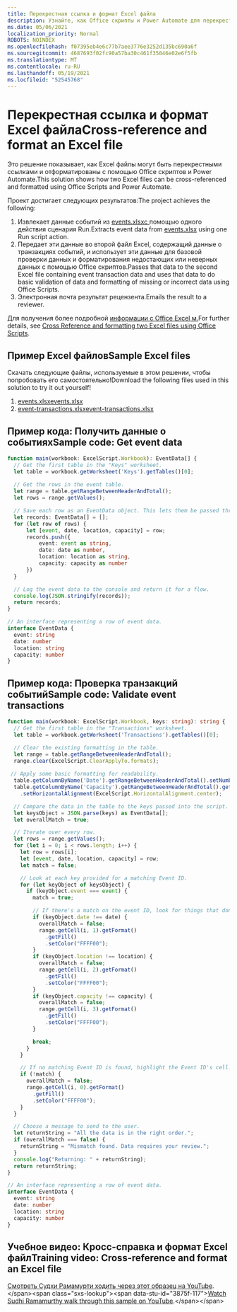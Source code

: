 ```yaml
---
title: Перекрестная ссылка и формат Excel файла
description: Узнайте, как Office скрипты и Power Automate для перекрестной ссылки и форматировать Excel файл.
ms.date: 05/06/2021
localization_priority: Normal
ROBOTS: NOINDEX
ms.openlocfilehash: f07395eb4e6c77b7aee3776e3252d135bc690a6f
ms.sourcegitcommit: 4687693f02fc90a57ba30c461f35046e02e6f5fb
ms.translationtype: MT
ms.contentlocale: ru-RU
ms.lasthandoff: 05/19/2021
ms.locfileid: "52545768"
---
```

# <a name="cross-reference-and-format-an-excel-file"></a><span data-ttu-id="3875f-103">Перекрестная ссылка и формат Excel файла</span><span class="sxs-lookup"><span data-stu-id="3875f-103">Cross-reference and format an Excel file</span></span>

<span data-ttu-id="3875f-104">Это решение показывает, как Excel файлы могут быть перекрестными ссылками и отформатированы с помощью Office скриптов и Power Automate.</span><span class="sxs-lookup"><span data-stu-id="3875f-104">This solution shows how two Excel files can be cross-referenced and formatted using Office Scripts and Power Automate.</span></span>

<span data-ttu-id="3875f-105">Проект достигает следующих результатов:</span><span class="sxs-lookup"><span data-stu-id="3875f-105">The project achieves the following:</span></span>

1. <span data-ttu-id="3875f-106">Извлекает данные событий из <a href="events.xlsx">events.xlsxс </a> помощью одного действия сценария Run.</span><span class="sxs-lookup"><span data-stu-id="3875f-106">Extracts event data from <a href="events.xlsx">events.xlsx</a> using one Run script action.</span></span>
1. <span data-ttu-id="3875f-107">Передает эти данные во второй файл Excel, содержащий данные о транзакциях событий, и использует эти данные для базовой проверки данных и форматирования недостающих или неверных данных с помощью Office скриптов.</span><span class="sxs-lookup"><span data-stu-id="3875f-107">Passes that data to the second Excel file containing event transaction data and uses that data to do basic validation of data and formatting of missing or incorrect data using Office Scripts.</span></span>
1. <span data-ttu-id="3875f-108">Электронная почта результат рецензента.</span><span class="sxs-lookup"><span data-stu-id="3875f-108">Emails the result to a reviewer.</span></span>

<span data-ttu-id="3875f-109">Для получения более подробной [информации с Office Excel м.](https://powerusers.microsoft.com/t5/Power-Automate-Cookbook/Cross-Reference-and-formatting-two-Excel-files-using-Office/td-p/728535)</span><span class="sxs-lookup"><span data-stu-id="3875f-109">For further details, see [Cross Reference and formatting two Excel files using Office Scripts](https://powerusers.microsoft.com/t5/Power-Automate-Cookbook/Cross-Reference-and-formatting-two-Excel-files-using-Office/td-p/728535).</span></span>

## <a name="sample-excel-files"></a><span data-ttu-id="3875f-110">Пример Excel файлов</span><span class="sxs-lookup"><span data-stu-id="3875f-110">Sample Excel files</span></span>

<span data-ttu-id="3875f-111">Скачать следующие файлы, используемые в этом решении, чтобы попробовать его самостоятельно!</span><span class="sxs-lookup"><span data-stu-id="3875f-111">Download the following files used in this solution to try it out yourself!</span></span>

1. <span data-ttu-id="3875f-112"><a href="events.xlsx">events.xlsx</a></span><span class="sxs-lookup"><span data-stu-id="3875f-112"><a href="events.xlsx">events.xlsx</a></span></span>
1. <span data-ttu-id="3875f-113"><a href="event-transactions.xlsx">event-transactions.xlsx</a></span><span class="sxs-lookup"><span data-stu-id="3875f-113"><a href="event-transactions.xlsx">event-transactions.xlsx</a></span></span>

## <a name="sample-code-get-event-data"></a><span data-ttu-id="3875f-114">Пример кода: Получить данные о событиях</span><span class="sxs-lookup"><span data-stu-id="3875f-114">Sample code: Get event data</span></span>

```TypeScript
function main(workbook: ExcelScript.Workbook): EventData[] {
  // Get the first table in the "Keys" worksheet.
  let table = workbook.getWorksheet('Keys').getTables()[0];
  
  // Get the rows in the event table.
  let range = table.getRangeBetweenHeaderAndTotal();
  let rows = range.getValues();

  // Save each row as an EventData object. This lets them be passed through Power Automate.
  let records: EventData[] = [];
  for (let row of rows) {
      let [event, date, location, capacity] = row;
      records.push({
          event: event as string,
          date: date as number, 
          location: location as string,
          capacity: capacity as number
      })
  }

  // Log the event data to the console and return it for a flow.
  console.log(JSON.stringify(records));
  return records;
}

// An interface representing a row of event data.
interface EventData {
  event: string
  date: number
  location: string
  capacity: number
}
```

## <a name="sample-code-validate-event-transactions"></a><span data-ttu-id="3875f-115">Пример кода: Проверка транзакций событий</span><span class="sxs-lookup"><span data-stu-id="3875f-115">Sample code: Validate event transactions</span></span>

```TypeScript
function main(workbook: ExcelScript.Workbook, keys: string): string {
  // Get the first table in the "Transactions" worksheet.
  let table = workbook.getWorksheet('Transactions').getTables()[0];

  // Clear the existing formatting in the table.
  let range = table.getRangeBetweenHeaderAndTotal();
  range.clear(ExcelScript.ClearApplyTo.formats);
    
 // Apply some basic formatting for readability.
  table.getColumnByName('Date').getRangeBetweenHeaderAndTotal().setNumberFormatLocal("yyyy-mm-dd;@");
  table.getColumnByName('Capacity').getRangeBetweenHeaderAndTotal().getFormat()
    .setHorizontalAlignment(ExcelScript.HorizontalAlignment.center);

  // Compare the data in the table to the keys passed into the script.
  let keysObject = JSON.parse(keys) as EventData[];
  let overallMatch = true;

  // Iterate over every row.
  let rows = range.getValues();
  for (let i = 0; i < rows.length; i++) {
    let row = rows[i];
    let [event, date, location, capacity] = row;
    let match = false;

    // Look at each key provided for a matching Event ID.
    for (let keyObject of keysObject) {
      if (keyObject.event === event) {
        match = true;

        // If there's a match on the event ID, look for things that don't match and highlight them.
        if (keyObject.date !== date) {
          overallMatch = false;
          range.getCell(i, 1).getFormat()
            .getFill()
            .setColor("FFFF00");
        }
        if (keyObject.location !== location) {
          overallMatch = false;
          range.getCell(i, 2).getFormat()
            .getFill()
            .setColor("FFFF00");
        }
        if (keyObject.capacity !== capacity) {
          overallMatch = false;
          range.getCell(i, 3).getFormat()
            .getFill()
            .setColor("FFFF00");
        }

        break;
      }
    }

    // If no matching Event ID is found, highlight the Event ID's cell.
    if (!match) {
      overallMatch = false;
      range.getCell(i, 0).getFormat()
        .getFill()
        .setColor("FFFF00");      
    }  
  }

  // Choose a message to send to the user.
  let returnString = "All the data is in the right order.";
  if (overallMatch === false) {
    returnString = "Mismatch found. Data requires your review.";
  }
  console.log("Returning: " + returnString);
  return returnString;
}

// An interface representing a row of event data.
interface EventData {
  event: string
  date: number
  location: string
  capacity: number
}
```

## <a name="training-video-cross-reference-and-format-an-excel-file"></a><span data-ttu-id="3875f-116">Учебное видео: Кросс-справка и формат Excel файл</span><span class="sxs-lookup"><span data-stu-id="3875f-116">Training video: Cross-reference and format an Excel file</span></span>

<span data-ttu-id="3875f-117">[Смотреть Судхи Рамамурти ходить через этот образец на YouTube](https://youtu.be/dVwqBf483qo").</span><span class="sxs-lookup"><span data-stu-id="3875f-117">[Watch Sudhi Ramamurthy walk through this sample on YouTube](https://youtu.be/dVwqBf483qo").</span></span>
